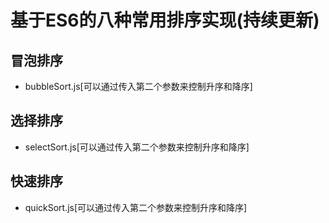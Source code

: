 # 基于ES6的八种常用排序实现(持续更新)

## 冒泡排序
- bubbleSort.js[可以通过传入第二个参数来控制升序和降序]

## 选择排序
- selectSort.js[可以通过传入第二个参数来控制升序和降序]

## 快速排序
- quickSort.js[可以通过传入第二个参数来控制升序和降序]